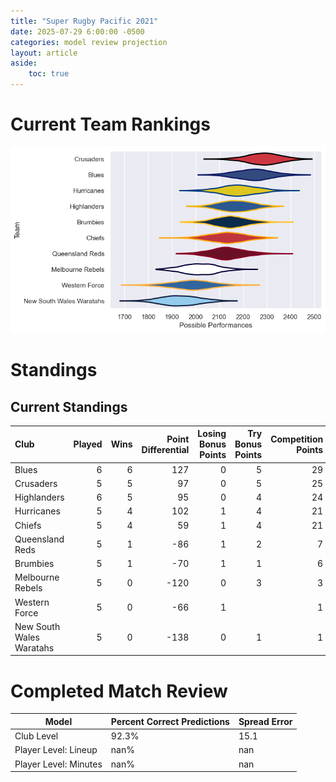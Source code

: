```yaml
---  
title: "Super Rugby Pacific 2021"  
date: 2025-07-29 6:00:00 -0500  
categories: model review projection  
layout: article  
aside:  
    toc: true  
---
```

# Current Team Rankings


![Club Rankings](plots/rankings_Super_Rugby_Pacific_2021.png)
# Standings

## Current Standings


| Club                     |   Played |   Wins |   Point Differential |   Losing Bonus Points |   Try Bonus Points |   Competition Points |
|:-------------------------|---------:|-------:|---------------------:|----------------------:|-------------------:|---------------------:|
| Blues                    |        6 |      6 |                  127 |                     0 |                  5 |                   29 |
| Crusaders                |        5 |      5 |                   97 |                     0 |                  5 |                   25 |
| Highlanders              |        6 |      5 |                   95 |                     0 |                  4 |                   24 |
| Hurricanes               |        5 |      4 |                  102 |                     1 |                  4 |                   21 |
| Chiefs                   |        5 |      4 |                   59 |                     1 |                  4 |                   21 |
| Queensland Reds          |        5 |      1 |                  -86 |                     1 |                  2 |                    7 |
| Brumbies                 |        5 |      1 |                  -70 |                     1 |                  1 |                    6 |
| Melbourne Rebels         |        5 |      0 |                 -120 |                     0 |                  3 |                    3 |
| Western Force            |        5 |      0 |                  -66 |                     1 |                    |                    1 |
| New South Wales Waratahs |        5 |      0 |                 -138 |                     0 |                  1 |                    1 |



# Completed Match Review


| Model | Percent Correct Predictions | Spread Error |
| ------ | ------ | ------ |
| Club Level | 92.3% | 15.1 |
| Player Level: Lineup | nan% | nan |
| Player Level: Minutes | nan% | nan |

